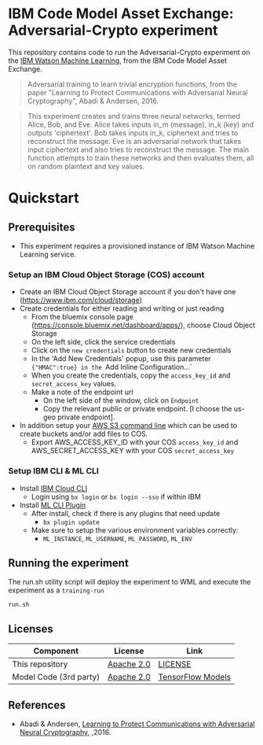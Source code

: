 # IBM Code Model Asset Exchange: </br> Adversarial-Crypto experiment

This repository contains code to run the Adversarial-Crypto experiment on the [IBM Watson Machine Learning](https://www.ibm.com/cloud/machine-learning), from the IBM Code Model Asset Exchange.

>Adversarial training to learn trivial encryption functions, from the paper "Learning to Protect Communications with Adversarial Neural Cryptography", Abadi & Andersen, 2016.

>This experiment creates and trains three neural networks, termed Alice, Bob, and Eve.  Alice takes inputs in_m (message), in_k (key) and outputs 'ciphertext'. Bob takes inputs in_k, ciphertext and tries to reconstruct the message. Eve is an adversarial network that takes input ciphertext
and also tries to reconstruct the message. The main function attempts to train these networks and then evaluates them, all on random plaintext and key values.

# Quickstart

## Prerequisites

* This experiment requires a provisioned instance of IBM Watson Machine Learning service.

### Setup an IBM Cloud Object Storage (COS) account
- Create an IBM Cloud Object Storage account if you don't have one (https://www.ibm.com/cloud/storage)
- Create credentials for either reading and writing or just reading
	- From the bluemix console page (https://console.bluemix.net/dashboard/apps/), choose Cloud Object Storage
	- On the left side, click the service credentials
	- Click on the `new credentials` button to create new credentials
	- In the 'Add New Credentials' popup, use this parameter `{"HMAC":true} in the `Add Inline Configuration...`
	- When you create the credentials, copy the `access_key_id` and `secret_access_key` values.
	- Make a note of the endpoint url
		- On the left side of the window, click on `Endpoint`
		- Copy the relevant public or private endpoint. [I choose the us-geo private endpoint].
- In addition setup your [AWS S3 command line](https://aws.amazon.com/cli/) which can be used to create buckets and/or add files to COS.
   - Export AWS_ACCESS_KEY_ID with your COS `access_key_id` and AWS_SECRET_ACCESS_KEY with your COS `secret_access_key`

### Setup IBM CLI & ML CLI

- Install [IBM Cloud CLI](https://console.bluemix.net/docs/cli/reference/bluemix_cli/get_started.html#getting-started)
  - Login using `bx login` or `bx login --sso` if within IBM
- Install [ML CLI Plugin](https://dataplatform.ibm.com/docs/content/analyze-data/ml_dlaas_environment.html)
  - After install, check if there is any plugins that need update
    - `bx plugin update`
  - Make sure to setup the various environment variables correctly:
    - `ML_INSTANCE`, `ML_USERNAME`, `ML_PASSWORD`, `ML_ENV`


## Running the experiment

The run.sh utility script will deploy the experiment to WML and execute the experiment as a `training-run`

```
run.sh
```

## Licenses

| Component | License | Link  |
| ------------- | --------  | -------- |
| This repository | [Apache 2.0](https://www.apache.org/licenses/LICENSE-2.0) | [LICENSE](LICENSE) |
| Model Code (3rd party) | [Apache 2.0](https://www.apache.org/licenses/LICENSE-2.0) | [TensorFlow Models](https://github.com/tensorflow/models/blob/master/LICENSE)|


## References

* Abadi & Andersen, [Learning to Protect Communications with Adversarial Neural Cryptography](https://arxiv.org/abs/1610.06918), ,2016.
